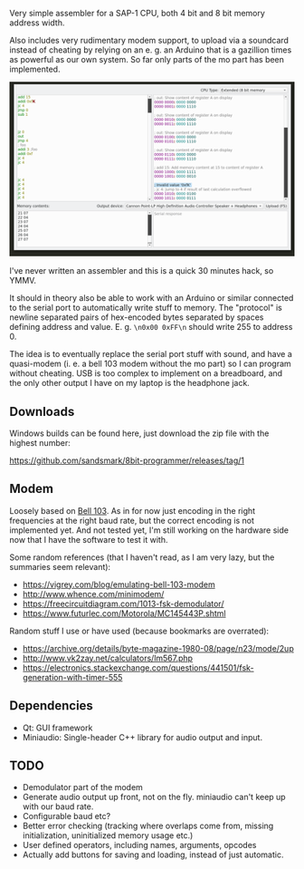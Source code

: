 Very simple assembler for a SAP-1 CPU, both 4 bit and 8 bit memory address width.

Also includes very rudimentary modem support, to upload via a soundcard instead
of cheating by relying on an e. g. an Arduino that is a gazillion times as
powerful as our own system. So far only parts of the mo part has been
implemented.

![screenshot](/screenshot-2021-04-10.png)

I've never written an assembler and this is a quick 30 minutes hack, so YMMV.

It should in theory also be able to work with an Arduino or similar connected
to the serial port to automatically write stuff to memory. The "protocol" is
newline separated pairs of hex-encoded bytes separated by spaces defining
address and value. E. g. `\n0x00 0xFF\n` should write 255 to address 0.

The idea is to eventually replace the serial port stuff with sound, and have a
quasi-modem (i. e. a bell 103 modem without the mo part) so I can program
without cheating. USB is too complex to implement on a breadboard, and the only
other output I have on my laptop is the headphone jack.


Downloads
---------

Windows builds can be found here, just download the zip file with the highest number:

https://github.com/sandsmark/8bit-programmer/releases/tag/1

Modem
-----

Loosely based on [Bell 103](https://en.wikipedia.org/wiki/Bell_103_modem). As
in for now just encoding in the right frequencies at the right baud rate, but
the correct encoding is not implemented yet. And not tested yet, I'm still
working on the hardware side now that I have the software to test it with.

Some random references (that I haven't read, as I am very lazy, but the
summaries seem relevant):
 - https://vigrey.com/blog/emulating-bell-103-modem
 - http://www.whence.com/minimodem/
 - https://freecircuitdiagram.com/1013-fsk-demodulator/
 - https://www.futurlec.com/Motorola/MC145443P.shtml


Random stuff I use or have used (because bookmarks are overrated):
 - https://archive.org/details/byte-magazine-1980-08/page/n23/mode/2up
 - http://www.vk2zay.net/calculators/lm567.php
 - https://electronics.stackexchange.com/questions/441501/fsk-generation-with-timer-555


Dependencies
------------

 - Qt: GUI framework
 - Miniaudio: Single-header C++ library for audio output and input.


TODO
----

- Demodulator part of the modem
- Generate audio output up front, not on the fly. miniaudio can't keep up with our baud rate.
- Configurable baud etc?
- Better error checking (tracking where overlaps come from, missing initialization, uninitialized memory usage etc.)
- User defined operators, including names, arguments, opcodes
- Actually add buttons for saving and loading, instead of just automatic.

